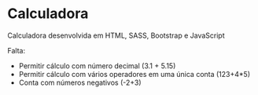 # Calculadora
Calculadora desenvolvida em HTML, SASS, Bootstrap e JavaScript

Falta:
- Permitir cálculo com número decimal (3.1 + 5.15)
- Permitir cálculo com vários operadores em uma única conta (123+4*5)
- Conta com números negativos (-2+3)
